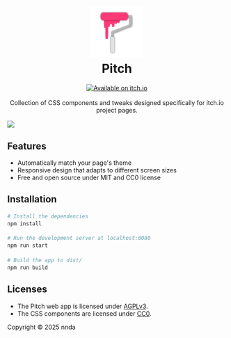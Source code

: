 <h1 align="center">
<img src="./assets/pitch.svg" alt="Pitch Logo" width="120">
<br>
Pitch
</h1>


<p align="center">
<a href="https://nnda.itch.io/pitch/" target="_blank"><img src="https://img.shields.io/badge/Available%20on%20itch.io-ff2449?style=flat-square&logo=itchdotio&logoColor=%23ffffff" alt="Available on itch.io" height="20"></a>
<br>
<br>
Collection of CSS components and tweaks designed specifically for itch.io project pages.
</p>

<img align="center" src="https://github.com/user-attachments/assets/78da25ea-78b9-48f9-a657-8628d130cbd5">


## Features

- Automatically match your page's theme
- Responsive design that adapts to different screen sizes
- Free and open source under MIT and CC0 license

## Installation

```sh
# Install the dependencies
npm install

# Run the development server at localhost:8080
npm run start

# Build the app to dist/
npm run build
```

## Licenses

- The Pitch web app is licensed under [AGPLv3](LICENSE).
- The CSS components are licensed under [CC0](LICENSE-CC0).

Copyright &copy; 2025 nnda
